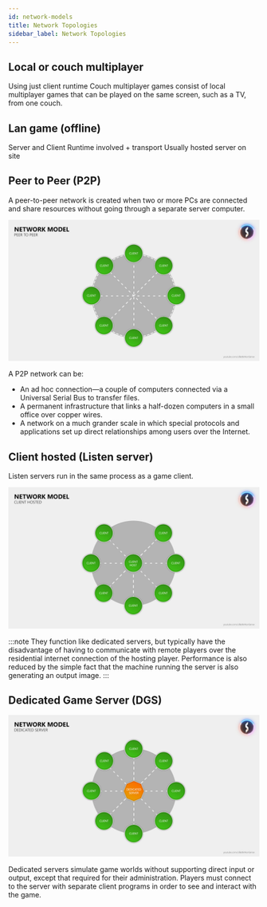 ```yaml
---
id: network-models
title: Network Topologies
sidebar_label: Network Topologies
---
```


## Local or couch multiplayer

Using just client runtime 
Couch multiplayer games consist of local multiplayer games that can be played on the same screen, such as a TV, from one couch.

## Lan game (offline) 

Server and Client Runtime involved + transport
Usually hosted server on site

## Peer to Peer (P2P)

A peer-to-peer network is created when two or more PCs are connected and share resources without going through a separate server computer. 

![](../../../static/img/peer2peer_1.jpg)

A P2P network can be:
- An ad hoc connection—a couple of computers connected via a Universal Serial Bus to transfer files.
- A permanent infrastructure that links a half-dozen computers in a small office over copper wires. 
- A network on a much grander scale in which special protocols and applications set up direct relationships among users over the Internet.
  

## Client hosted (Listen server)

Listen servers run in the same process as a game client. 

![](../../../static/img/client-hosted.jpg)

:::note
They function like dedicated servers, but typically have the disadvantage of having to communicate with remote players over the residential internet connection of the hosting player. Performance is also reduced by the simple fact that the machine running the server is also generating an output image. 
:::

## Dedicated Game Server (DGS)

![](../../../static/img/ded_server.jpg)

Dedicated servers simulate game worlds without supporting direct input or output, except that required for their administration. Players must connect to the server with separate client programs in order to see and interact with the game.






